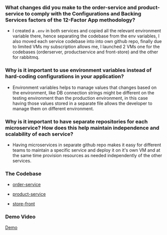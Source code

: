 ### What changes did you make to the order-service and product-service to comply with the Configurations and Backing Services factors of the 12-Factor App methodology?

- I created a `.env` in both services and copied all the relevant environment variable there, hence separating the codebase from the env variables, I also moved each service codebase into into own github repo, finally due to limited VMs my subscription allows me, I launched 2 VMs one for the codebases (orderserver, productservice and front-store) and the other for rabbitmq.

### Why is it important to use environment variables instead of hard-coding configurations in your application?

- Environment variables helps to manage values that changes based on the environment, like DB connection strings might be different on the testing environment than the production environment, in this case having those values stored in a separate file allows the developer to manage them on different environment.

### Why is it important to have separate repositories for each microservice? How does this help maintain independence and scalability of each service?

- Having microservices in separate github repo makes it easy for different teams to maintain a specific service and deploy it on it's own VM and at the same time provision resources as needed independently of the other services.

### The Codebase

- [order-service](https://github.com/Muhire-Rutayisire/order-service)

- [product-service](https://github.com/Muhire-Rutayisire/product-service)

- [store-front](https://github.com/Muhire-Rutayisire/store-front)

### Demo Video

[Demo](https://youtu.be/UZLEavxWZSQ)